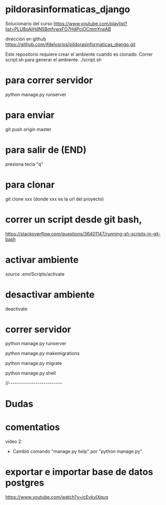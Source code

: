 # pildorasinformaticas_django
Solucionario del curso https://www.youtube.com/playlist?list=PLU8oAlHdN5BmfvwxFO7HdPciOCmmYneAB

dirección en github https://github.com/jfdelosrios/pildorasinformaticas_django.git

Este repositorio requiere crear el ambiente cuando es clonado. Correr script.sh para generar el ambiente.
./script.sh

# para correr servidor
python manage.py runserver

# para enviar
git push origin master

# para salir de (END)
presiona tecla "q"

# para clonar
git clone xxx
(donde xxx es la url del proyecto)

# correr un script desde git bash, 
https://stackoverflow.com/questions/36401147/running-sh-scripts-in-git-bash

# activar ambiente
source .env/Scripts/activate

# desactivar ambiente
deactivate

# correr servidor
python manage.py runserver

python manage.py makemigrations

python manage.py migrate

python manage.py shell


//--------------------------

# Dudas

# comentatios

video 2:
- Cambió comando "manage.py help" por "python manage.py"


# exportar e importar base de datos postgres
 https://www.youtube.com/watch?v=icEvkyIXqug